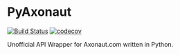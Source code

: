 # PyAxonaut

[![Build Status](https://travis-ci.org/antoine-briand/pyaxonaut.svg?branch=master)](https://travis-ci.org/antoine-briand/pyaxonaut)
[![codecov](https://codecov.io/gh/antoine-briand/pyaxonaut/branch/master/graph/badge.svg)](https://codecov.io/gh/antoine-briand/pyaxonaut)

Unofficial API Wrapper for Axonaut.com written in Python.